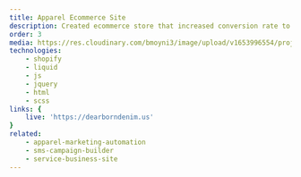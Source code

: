 ```yaml
---
title: Apparel Ecommerce Site
description: Created ecommerce store that increased conversion rate to 3x industry average.
order: 3
media: https://res.cloudinary.com/bmoyni3/image/upload/v1653996554/projects/dd-us-icon_jp46wf.png
technologies: 
    - shopify
    - liquid
    - js
    - jquery
    - html
    - scss
links: {
    live: 'https://dearborndenim.us'
}
related:
    - apparel-marketing-automation
    - sms-campaign-builder
    - service-business-site
---
```



